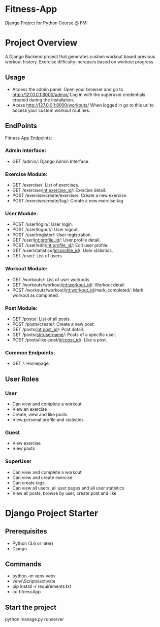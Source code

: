 # Fitness-App
Django Project for Python Course @ FMI

# Project Overview 
A Django Backend project that generates custom workout based previous workout history. Exercise difficulty increases based on workout progress. 

## Usage
 - Access the admin panel:
Open your browser and go to http://127.0.0.1:8000/admin/
Log in with the superuser credentials created during the installation.
 - Acess http://127.0.0.1:8000/workouts/ 
When logged in go to this url to access your custom workout routines.

## EndPoints
Fitness App Endpoints:

### Admin Interface:
 - GET /admin/: Django Admin Interface.

### Exercise Module:
 - GET /exercise/: List of exercises.
 - GET /exercise/<int:exercise_id>/: Exercise detail.
 - POST /exercise/create/exercise/: Create a new exercise.
 - POST /exercise/create/tag/: Create a new exercise tag.

### User Module:
 - POST /user/login/: User login.
 - POST /user/logout/: User logout.
 - POST /user/register/: User registration.
 - GET /user/<int:profile_id>/: User profile detail.
 - POST /user/edit/<int:profile_id>/: Edit user profile.
 - GET /user/statistics/<int:profile_id>/: User statistics.
 - GET /user/: List of users

### Workout Module:
 - GET /workouts/: List of user workouts.
 - GET /workouts/workout/<int:workout_id>/: Workout detail.
 - POST /workouts/workout/<int:workout_id>/mark_completed/: Mark workout as completed.

### Post Module:
 - GET /posts/: List of all posts.
 - POST /posts/create/: Create a new post.
 - GET /posts/<int:post_id>/: Post detail.
 - GET /posts/<str:username>/: Posts of a specific user.
 - POST /posts/like-post/<int:post_id>/: Like a post.

### Common Endpoints:
 - GET /: Homepage. 

## User Roles
### User
 - Can view and complete a workout
 - View an exercise
 - Create, view and like posts
 - View personal profile and statistics
### Guest
- View exercise
- View posts
### SuperUser
 - Can view and complete a workout
 - Can view and create exercise
 - Can create tags
 - Can view all users, all user pages and all user statistics
 - View all posts, browse by user, create post and like

# Django Project Starter
## Prerequisites

- Python (3.6 or later)
- Django

## Commands
 - python -m venv venv
 - venv\Scripts\activate
 - pip install -r requirements.txt
 - cd fitnessApp

## Start the project
python manage.py runserver
